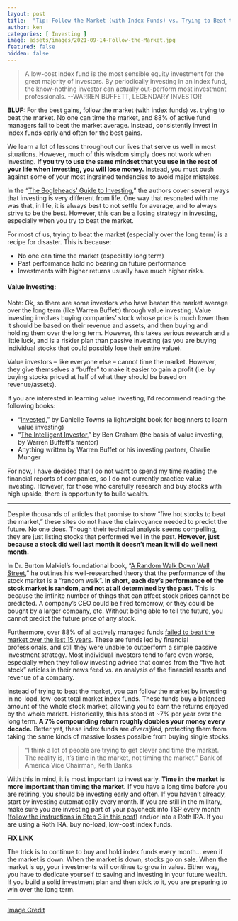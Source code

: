```yaml
---
layout: post
title:  "Tip: Follow the Market (with Index Funds) vs. Trying to Beat the Market"
author: ken
categories: [ Investing ]
image: assets/images/2021-09-14-Follow-the-Market.jpg
featured: false
hidden: false
---
```


> A low-cost index fund is the most sensible equity investment for the great majority of investors. By periodically investing in an index fund, the know-nothing investor can actually out-perform most investment professionals. --WARREN BUFFETT, LEGENDARY INVESTOR

**BLUF:** For the best gains, follow the market (with index funds) vs. trying to beat the market. No one can time the market, and 88% of active fund managers fail to beat the market average. Instead, consistently invest in index funds early and often for the best gains.

We learn a lot of lessons throughout our lives that serve us well in most situations.  However, much of this wisdom simply does not work when investing.  **If you try to use the same mindset that you use in the rest of your life when investing, you will lose money.**  Instead, you must push against some of your most ingrained tendencies to avoid major mistakes.

In the “[The Bogleheads’ Guide to Investing](https://www.amazon.com/gp/product/1118921283/ref=as_li_tl?ie=UTF8&camp=1789&creative=9325&creativeASIN=1118921283&linkCode=as2&tag=militaryinv09-20&linkId=5c2f077abe75dd6a5f2fa3f804a250cf),” the authors cover several ways that investing is very different from life.  One way that resonated with me was that, in life, it is always best to not settle for average, and to always strive to be the best.  However, this can be a losing strategy in investing, especially when you try to beat the market.

For most of us, trying to beat the market (especially over the long term) is a recipe for disaster.  This is because:

- No one can time the market (especially long term)
- Past performance hold no bearing on future performance
- Investments with higher returns usually have much higher risks.

#### Value Investing:

Note: Ok, so there are some investors who have beaten the market average over the long term (like Warren Buffett) through value investing.  Value investing involves buying companies’ stock whose price is much lower than it should be based on their revenue and assets, and then buying and holding them over the long term.  However, this takes serious research and a little luck, and is a riskier plan than passive investing (as you are buying individual stocks that could possibly lose their entire value).  

Value investors – like everyone else – cannot time the market.  However, they give themselves a “buffer” to make it easier to gain a profit (i.e. by buying stocks priced at half of what they should be based on revenue/assets).  

If you are interested in learning value investing, I’d recommend reading the following books:

- “[Invested](https://www.amazon.com/gp/product/0062672649/ref=as_li_tl?ie=UTF8&camp=1789&creative=9325&creativeASIN=0062672649&linkCode=as2&tag=militaryinv09-20&linkId=4c2ea39286c8aadb3105154c7433833b),” by Danielle Towns (a lightweight book for beginners to learn value investing)
- “[The Intelligent Investor](https://www.amazon.com/gp/product/0060555661/ref=as_li_tl?ie=UTF8&camp=1789&creative=9325&creativeASIN=0060555661&linkCode=as2&tag=militaryinv09-20&linkId=434755be297403b4d3ef3190e687f228),” by Ben Graham (the basis of value investing, by Warren Buffett’s mentor)
- Anything written by Warren Buffet or his investing partner, Charlie Munger

For now, I have decided that I do not want to spend my time reading the financial reports of companies, so I do not currently practice value investing.  However, for those who carefully research and buy stocks with high upside, there is opportunity to build wealth.

-------

Despite thousands of articles that promise to show “five hot stocks to beat the market,” these sites do not have the clairvoyance needed to predict the future.  No one does.  Though their technical analysis seems compelling, they are just listing stocks that performed well in the past. **However, just because a stock did well last month it doesn’t mean it will do well next month.**

In Dr. Burton Malkiel’s foundational book, “[A Random Walk Down Wall Street](https://www.amazon.com/gp/product/0393358380/ref=as_li_tl?ie=UTF8&camp=1789&creative=9325&creativeASIN=0393358380&linkCode=as2&tag=militaryinv09-20&linkId=e0b1fd693ba945503f0d4283fd5b879c),” he outlines his well-researched theory that the performance of the stock market is a “random walk”.  **In short, each day’s performance of the stock market is random, and not at all determined by the past.**  This is because the infinite number of things that can affect stock prices cannot be predicted.  A company’s CEO could be fired tomorrow, or they could be bought by a larger company, etc.  Without being able to tell the future, you cannot predict the future price of any stock.

Furthermore, over 88% of all actively managed funds [failed to beat the market over the last 15 years](https://www.businessinsider.com/personal-finance/investment-pros-cant-beat-the-stock-market-2020-7).  These are funds led by financial professionals, and still they were unable to outperform a simple passive investment strategy.  Most individual investors tend to fare even worse, especially when they follow investing advice that comes from the “five hot stock” articles in their news feed vs. an analysis of the financial assets and revenue of a company.

Instead of trying to beat the market, you can follow the market by investing in no-load, low-cost total market index funds.  These funds buy a balanced amount of the whole stock market, allowing you to earn the returns enjoyed by the whole market.  Historically, this has stood at ~7% per year over the long term.  **A 7% compounding return roughly doubles your money every decade.**  Better yet, these index funds are _diversified_, protecting them from taking the same kinds of massive losses possible from buying single stocks.

> “I think a lot of people are trying to get clever and time the market. The reality is, it’s time in the market, not timing the market.”
> Bank of America Vice Chairman, Keith Banks

With this in mind, it is most important to invest early.  **Time in the market is more important than timing the market.**  If you have a long time before you are retiring, you should be investing early and often.  If you haven’t already, start by investing automatically every month. If you are still in the military, make sure you are investing part of your paycheck into TSP every month ([follow the instructions in Step 3 in this post](https://militaryinvestor.org/2021/08/23/the-step-by-step-guide-to-passive-military-investing/)) and/or into a Roth IRA. If you are using a Roth IRA, buy no-load, low-cost index funds.

**FIX LINK**

The trick is to continue to buy and hold index funds every month… even if the market is down. When the market is down, stocks go on sale. When the market is up, your investments will continue to grow in value. Either way, you have to dedicate yourself to saving and investing in your future wealth. If you build a solid investment plan and then stick to it, you are preparing to win over the long term.  

----

[Image Credit](https://www.flickr.com/photos/182229932@N07/48377502387)
